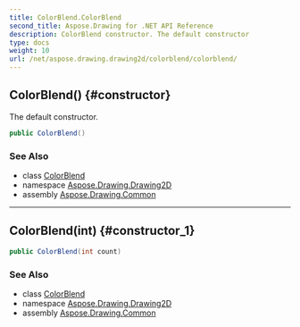 ```yaml
---
title: ColorBlend.ColorBlend
second_title: Aspose.Drawing for .NET API Reference
description: ColorBlend constructor. The default constructor
type: docs
weight: 10
url: /net/aspose.drawing.drawing2d/colorblend/colorblend/
---
```

## ColorBlend() {#constructor}

The default constructor.

```csharp
public ColorBlend()
```

### See Also

* class [ColorBlend](../)
* namespace [Aspose.Drawing.Drawing2D](../../colorblend/)
* assembly [Aspose.Drawing.Common](../../../)

---

## ColorBlend(int) {#constructor_1}

```csharp
public ColorBlend(int count)
```

### See Also

* class [ColorBlend](../)
* namespace [Aspose.Drawing.Drawing2D](../../colorblend/)
* assembly [Aspose.Drawing.Common](../../../)


